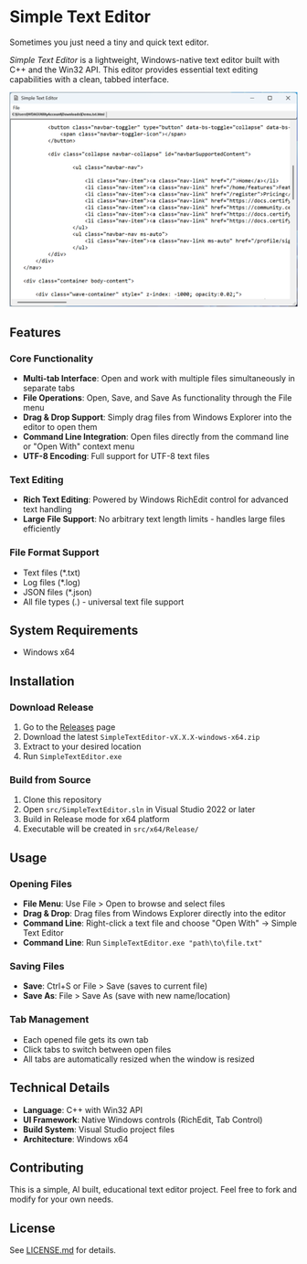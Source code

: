 # Simple Text Editor

Sometimes you just need a tiny and quick text editor.

*Simple Text Editor* is a lightweight, Windows-native text editor built with C++ and the Win32 API. This editor provides essential text editing capabilities with a clean, tabbed interface.

![Simple Text Editor](docs/screenshot.png)

## Features

### Core Functionality
- **Multi-tab Interface**: Open and work with multiple files simultaneously in separate tabs
- **File Operations**: Open, Save, and Save As functionality through the File menu
- **Drag & Drop Support**: Simply drag files from Windows Explorer into the editor to open them
- **Command Line Integration**: Open files directly from the command line or "Open With" context menu
- **UTF-8 Encoding**: Full support for UTF-8 text files

### Text Editing
- **Rich Text Editing**: Powered by Windows RichEdit control for advanced text handling
- **Large File Support**: No arbitrary text length limits - handles large files efficiently

### File Format Support
- Text files (*.txt)
- Log files (*.log) 
- JSON files (*.json)
- All file types (*.*) - universal text file support

## System Requirements

- Windows x64

## Installation

### Download Release
1. Go to the [Releases](../../releases) page
2. Download the latest `SimpleTextEditor-vX.X.X-windows-x64.zip`
3. Extract to your desired location
4. Run `SimpleTextEditor.exe`

### Build from Source
1. Clone this repository
2. Open `src/SimpleTextEditor.sln` in Visual Studio 2022 or later
3. Build in Release mode for x64 platform
4. Executable will be created in `src/x64/Release/`

## Usage

### Opening Files
- **File Menu**: Use File > Open to browse and select files
- **Drag & Drop**: Drag files from Windows Explorer directly into the editor
- **Command Line**: Right-click a text file and choose "Open With" → Simple Text Editor
- **Command Line**: Run `SimpleTextEditor.exe "path\to\file.txt"`

### Saving Files
- **Save**: Ctrl+S or File > Save (saves to current file)
- **Save As**: File > Save As (save with new name/location)

### Tab Management
- Each opened file gets its own tab
- Click tabs to switch between open files
- All tabs are automatically resized when the window is resized

## Technical Details

- **Language**: C++ with Win32 API
- **UI Framework**: Native Windows controls (RichEdit, Tab Control)
- **Build System**: Visual Studio project files
- **Architecture**: Windows x64

## Contributing

This is a simple, AI built, educational text editor project. Feel free to fork and modify for your own needs.

## License

See [LICENSE.md](LICENSE.md) for details.
